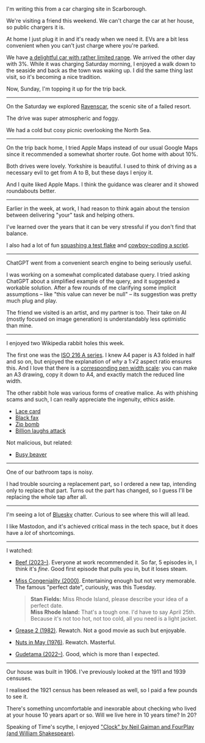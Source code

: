 I'm writing this from a car charging site in Scarborough.

We're visiting a friend this weekend. We can't charge the car at her house, so public chargers it is.

At home I just plug it in and it's ready when we need it. EVs are a bit less convenient when you can't just charge where you're parked.

We have [a delightful car with rather limited range](https://hond.ae). We arrived the other day with 3%. While it was charging Saturday morning, I enjoyed a walk down to the seaside and back as the town was waking up. I did the same thing last visit, so it's becoming a nice tradition.

Now, Sunday, I'm topping it up for the trip back.

---

On the Saturday we explored [Ravenscar](https://en.wikipedia.org/wiki/Ravenscar,_North_Yorkshire), the scenic site of a failed resort.

The drive was super atmospheric and foggy.

We had a cold but cosy picnic overlooking the North Sea.

---

On the trip back home, I tried Apple Maps instead of our usual Google Maps since it recommended a somewhat shorter route. Got home with about 10%.

Both drives were lovely. Yorkshire is beautiful. I used to think of driving as a necessary evil to get from A to B, but these days I enjoy it.

And I quite liked Apple Maps. I think the guidance was clearer and it showed roundabouts better.

---

Earlier in the week, at work, I had reason to think again about the tension between delivering "your" task and helping others.

I've learned over the years that it can be very stressful if you don't find that balance.

I also had a lot of fun [squashing a test flake](https://ruby.social/@henrik/110266209170030096) and [cowboy-coding a script](https://ruby.social/@henrik/110271881520452788).

---

ChatGPT went from a convenient search engine to being seriously useful.

I was working on a somewhat complicated database query. I tried asking ChatGPT about a simplified example of the query, and it suggested a workable solution. After a few rounds of me clarifying some implicit assumptions – like "this value can never be null" – its suggestion was pretty much plug and play.

The friend we visited is an artist, and my partner is too. Their take on AI (mostly focused on image generation) is understandably less optimistic than mine.

---

I enjoyed two Wikipedia rabbit holes this week.

The first one was the [ISO 216 A series](https://en.wikipedia.org/wiki/ISO_216#A_series). I knew A4 paper is A3 folded in half and so on, but enjoyed the explanation of *why*
 a 1:√2 aspect ratio ensures this. And I love that there is a [corresponding pen width scale](https://en.wikipedia.org/wiki/ISO_216#Matching_technical_pen_widths): you can make an A3 drawing, copy it down to A4, and exactly match the reduced line width.

The other rabbit hole was various forms of creative malice. As with phishing scams and such, I can really appreciate the ingenuity, ethics aside.

- [Lace card](https://en.wikipedia.org/wiki/Lace_card)
- [Black fax](https://en.wikipedia.org/wiki/Black_fax)
- [Zip bomb](https://en.wikipedia.org/wiki/Zip_bomb)
- [Billion laughs attack](https://en.wikipedia.org/wiki/Billion_laughs_attack)

Not malicious, but related:

- [Busy beaver](https://en.wikipedia.org/wiki/Busy_beaver)

---

One of our bathroom taps is noisy.

I had trouble sourcing a replacement part, so I ordered a new tap, intending only to replace that part. Turns out the part has changed, so I guess I'll be replacing the whole tap after all.

---

I'm seeing a lot of [Bluesky](https://en.wikipedia.org/wiki/Bluesky_Social) chatter. Curious to see where this will all lead.

I like Mastodon, and it's achieved critical mass in the tech space, but it does have a *lot* of shortcomings.

---

I watched:

- [Beef (2023–)](https://www.imdb.com/title/tt14403178/). Everyone at work recommended it. So far, 5 episodes in, I think it's *fine*. Good first episode that pulls you in, but it loses steam.
- [Miss Congeniality (2000)](https://www.imdb.com/title/tt0212346/). Entertaining enough but not very memorable. The famous "perfect date", curiously, was this Tuesday.

  > **Stan Fields:** Miss Rhode Island, please describe your idea of a perfect date.<br>
  > **Miss Rhode Island:** That's a tough one. I'd have to say April 25th. Because it's not too hot, not too cold, all you need is a light jacket.
- [Grease 2 (1982)](https://www.imdb.com/title/tt0084021/). Rewatch. Not a good movie as such but enjoyable.
- [Nuts in May (1976)](https://www.imdb.com/title/tt0074988/). Rewatch. Masterful.
- [Gudetama (2022–)](https://www.imdb.com/title/tt21104890/). Good, which is more than I expected.

---

Our house was built in 1906. I've previously looked at the 1911 and 1939 censuses.

I realised the 1921 census has been released as well, so I paid a few pounds to see it.

There's something uncomfortable and inexorable about checking who lived at your house 10 years apart or so. Will we live here in 10 years time? In 20?

Speaking of Time's scythe, I enjoyed ["Clock" by Neil Gaiman and FourPlay (and William Shakespeare)](https://www.youtube.com/watch?v=St4qEymhI30).
